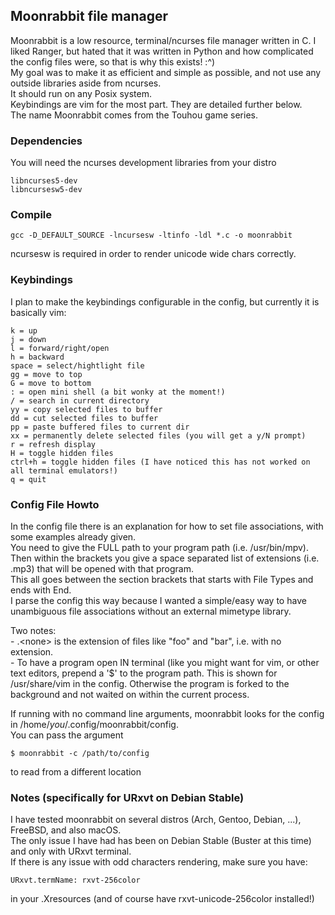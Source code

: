 ## Moonrabbit file manager  

Moonrabbit is a low resource, terminal/ncurses file manager written in C. I liked Ranger, but hated that it was written in Python and how complicated the config files were, so that is why this exists! :^)  
My goal was to make it as efficient and simple as possible, and not use any outside libraries aside from ncurses.  
It should run on any Posix system.  
Keybindings are vim for the most part. They are detailed further below.  
The name Moonrabbit comes from the Touhou game series.  

### Dependencies  
You will need the ncurses development libraries from your distro  

    libncurses5-dev  
    libncursesw5-dev
    
### Compile
    gcc -D_DEFAULT_SOURCE -lncursesw -ltinfo -ldl *.c -o moonrabbit  

ncursesw is required in order to render unicode wide chars correctly.  

### Keybindings  
I plan to make the keybindings configurable in the config, but currently it is basically vim:  
    
    k = up  
    j = down  
    l = forward/right/open  
    h = backward  
    space = select/hightlight file  
    gg = move to top  
    G = move to bottom  
    : = open mini shell (a bit wonky at the moment!)  
    / = search in current directory  
    yy = copy selected files to buffer  
    dd = cut selected files to buffer  
    pp = paste buffered files to current dir  
    xx = permanently delete selected files (you will get a y/N prompt)  
    r = refresh display  
    H = toggle hidden files  
    ctrl+h = toggle hidden files (I have noticed this has not worked on all terminal emulators!)  
    q = quit  
    

### Config File Howto  
In the config file there is an explanation for how to set file associations, with some examples already given.  
You need to give the FULL path to your program path (i.e. /usr/bin/mpv).  
Then within the brackets you give a space separated list of extensions (i.e. .mp3) that will be opened with that program.  
This all goes between the section brackets that starts with File Types and ends with End.  
I parse the config this way because I wanted a simple/easy way to have unambiguous file associations without an external mimetype library.  

Two notes:  
    - .\<none> is the extension of files like "foo" and "bar", i.e. with no extension.  
    - To have a program open IN terminal (like you might want for vim, or other text editors, prepend a '$' to the program path. This is shown for /usr/share/vim in the config. Otherwise the program is forked to the background and not waited on within the current process.

If running with no command line arguments, moonrabbit looks for the config in /home/*you*/.config/moonrabbit/config.  
You can pass the argument  

    $ moonrabbit -c /path/to/config  
    
to read from a different location

### Notes (specifically for URxvt on Debian Stable)
I have tested moonrabbit on several distros (Arch, Gentoo, Debian, ...), FreeBSD, and also macOS.  
The only issue I have had has been on Debian Stable (Buster at this time) and only with URxvt terminal.  
If there is any issue with odd characters rendering, make sure you have:  

    URxvt.termName: rxvt-256color  
    
in your .Xresources (and of course have rxvt-unicode-256color installed!)

